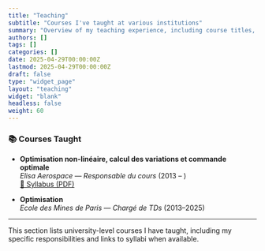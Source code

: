 ```yaml
---
title: "Teaching"
subtitle: "Courses I've taught at various institutions"
summary: "Overview of my teaching experience, including course titles, roles, institutions, and years taught."
authors: []
tags: []
categories: []
date: 2025-04-29T00:00:00Z
lastmod: 2025-04-29T00:00:00Z
draft: false
type: "widget_page"
layout: "teaching"
widget: "blank"
headless: false
weight: 60
---
```


### 📚 Courses Taught

- **Optimisation non-linéaire, calcul des variations et commande optimale**  
  _Elisa Aerospace_ — *Responsable du cours* (2013 – )  
  [📄 Syllabus (PDF)](uploads/CoursElisaAerospace.pdf)

- **Optimisation**  
  _Ecole des Mines de Paris_ — *Chargé de TDs* (2013–2025)

---

This section lists university-level courses I have taught, including my specific responsibilities and links to syllabi when available.
